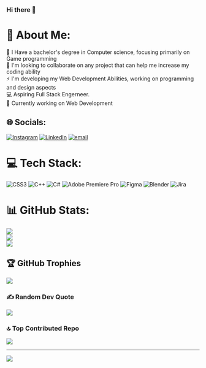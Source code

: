 ### Hi there 👋

# 💫 About Me:
👾 I Have a bachelor's degree in Computer science, focusing primarily on Game programming<br>👯 I'm looking to collaborate on any project that can help me increase my coding ability<br>⚡ I'm developing my Web Development Abilities, working on programming and design aspects<br>💻 Aspiring Full Stack Engerneer.<br>🔭 Currently working on Web Development<br>


## 🌐 Socials:
[![Instagram](https://img.shields.io/badge/Instagram-%23E4405F.svg?logo=Instagram&logoColor=white)](https://instagram.com/Bryce_reading_) [![LinkedIn](https://img.shields.io/badge/LinkedIn-%230077B5.svg?logo=linkedin&logoColor=white)]() [![email](https://img.shields.io/badge/Email-D14836?logo=gmail&logoColor=white)](mailto:Brycereading@gmail.com) 

# 💻 Tech Stack:
![CSS3](https://img.shields.io/badge/css3-%231572B6.svg?style=plastic&logo=css3&logoColor=white) ![C++](https://img.shields.io/badge/c++-%2300599C.svg?style=plastic&logo=c%2B%2B&logoColor=white) ![C#](https://img.shields.io/badge/c%23-%23239120.svg?style=plastic&logo=csharp&logoColor=white) ![Adobe Premiere Pro](https://img.shields.io/badge/Adobe%20Premiere%20Pro-9999FF.svg?style=plastic&logo=Adobe%20Premiere%20Pro&logoColor=white) ![Figma](https://img.shields.io/badge/figma-%23F24E1E.svg?style=plastic&logo=figma&logoColor=white) ![Blender](https://img.shields.io/badge/blender-%23F5792A.svg?style=plastic&logo=blender&logoColor=white) ![Jira](https://img.shields.io/badge/jira-%230A0FFF.svg?style=plastic&logo=jira&logoColor=white)
# 📊 GitHub Stats:
![](https://github-readme-stats.vercel.app/api?username=BryceReading&theme=neon&hide_border=false&include_all_commits=false&count_private=false)<br/>
![](https://nirzak-streak-stats.vercel.app/?user=BryceReading&theme=neon&hide_border=false)<br/>
![](https://github-readme-stats.vercel.app/api/top-langs/?username=BryceReading&theme=neon&hide_border=false&include_all_commits=false&count_private=false&layout=compact)

## 🏆 GitHub Trophies
![](https://github-profile-trophy.vercel.app/?username=BryceReading&theme=neon&no-frame=true&no-bg=true&margin-w=4)

### ✍️ Random Dev Quote
![](https://quotes-github-readme.vercel.app/api?type=vetical&theme=tokyonight)

### 🔝 Top Contributed Repo
![](https://github-contributor-stats.vercel.app/api?username=BryceReading&limit=5&theme=neon&combine_all_yearly_contributions=true)

---
[![](https://visitcount.itsvg.in/api?id=BryceReading&icon=0&color=0)](https://visitcount.itsvg.in)

<!-- Proudly created with GPRM ( https://gprm.itsvg.in ) -->
